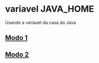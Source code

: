 # variavel JAVA_HOME

Usando a variavel da casa do Java

## [Modo 1](https://github.com/ghsumiyasu/Java-Basico/blob/main/README-Home-modo1-br-pt.md)
## [Modo 2](https://github.com/ghsumiyasu/Java-Basico/blob/main/README-Home-modo2-br-pt.md)

